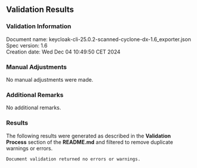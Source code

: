 ## Validation Results

### Validation Information

Document name: keycloak-cli-25.0.2-scanned-cyclone-dx-1.6_exporter.json <br>
Spec version: 1.6 <br>
Creation date: Wed Dec 04 10:49:50 CET 2024 <br>

### Manual Adjustments

No manual adjustments were made.

### Additional Remarks

No additional remarks.

### Results
The following results were generated as described in the **Validation Process** section
of the **README.md** and filtered to remove duplicate warnings or errors.

```
Document validation returned no errors or warnings.
```
